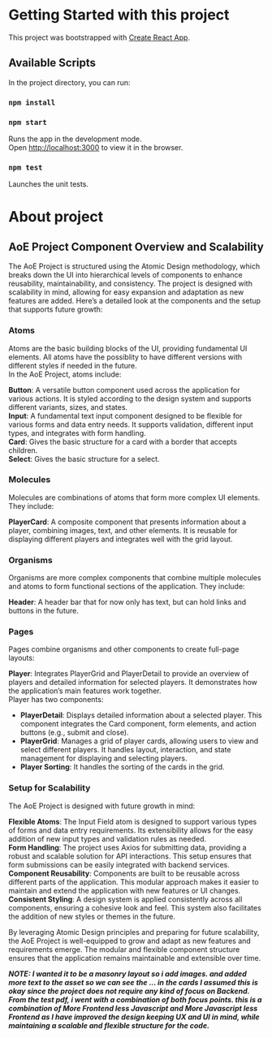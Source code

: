 # Getting Started with this project

This project was bootstrapped with [Create React App](https://github.com/facebook/create-react-app).

## Available Scripts

In the project directory, you can run:

### `npm install`
### `npm start`

Runs the app in the development mode.\
Open [http://localhost:3000](http://localhost:3000) to view it in the browser.

### `npm test`

Launches the unit tests.

# About project

## AoE Project Component Overview and Scalability
The AoE Project is structured using the Atomic Design methodology, which breaks down the UI into hierarchical levels of components to enhance reusability, maintainability, and consistency. The project is designed with scalability in mind, allowing for easy expansion and adaptation as new features are added. Here’s a detailed look at the components and the setup that supports future growth:<br/>

### Atoms
Atoms are the basic building blocks of the UI, providing fundamental UI elements. All atoms have the possiblity to have different versions with different styles if needed in the future. <br/>
In the AoE Project, atoms include:

**Button**: A versatile button component used across the application for various actions. It is styled according to the design system and supports different variants, sizes, and states. <br/>
**Input**: A fundamental text input component designed to be flexible for various forms and data entry needs. It supports validation, different input types, and integrates with form handling.<br/>
**Card**: Gives the basic structure for a card with a border that accepts children.<br/>
**Select**: Gives the basic structure for a select.<br/>

### Molecules
Molecules are combinations of atoms that form more complex UI elements. They include:<br/>

**PlayerCard**: A composite component that presents information about a player, combining images, text, and other elements. It is reusable for displaying different players and integrates well with the grid layout.<br/>

### Organisms
Organisms are more complex components that combine multiple molecules and atoms to form functional sections of the application. They include:<br/>

**Header**: A header bar that for now only has text, but can hold links and buttons in the future.<br/>

### Pages
Pages combine organisms and other components to create full-page layouts:<br/>

**Player**: Integrates PlayerGrid and PlayerDetail to provide an overview of players and detailed information for selected players. It demonstrates how the application’s main features work together.<br/>
Player has two components:<br/>
  - **PlayerDetail**: Displays detailed information about a selected player. This component integrates the Card component, form elements, and action buttons (e.g., submit and close).<br/>
  - **PlayerGrid**: Manages a grid of player cards, allowing users to view and select different players. It handles layout, interaction, and state management for displaying and selecting players.<br/>
  - **Player Sorting**: It handles the sorting of the cards in the grid.<br/>
  
### Setup for Scalability
The AoE Project is designed with future growth in mind:<br/>

**Flexible Atoms**: The Input Field atom is designed to support various types of forms and data entry requirements. Its extensibility allows for the easy addition of new input types and validation rules as needed.<br/>
**Form Handling**: The project uses Axios for submitting data, providing a robust and scalable solution for API interactions. This setup ensures that form submissions can be easily integrated with backend services.<br/>
**Component Reusability**: Components are built to be reusable across different parts of the application. This modular approach makes it easier to maintain and extend the application with new features or UI changes.<br/>
**Consistent Styling**: A design system is applied consistently across all components, ensuring a cohesive look and feel. This system also facilitates the addition of new styles or themes in the future.<br/>

By leveraging Atomic Design principles and preparing for future scalability, the AoE Project is well-equipped to grow and adapt as new features and requirements emerge. The modular and flexible component structure ensures that the application remains maintainable and extensible over time.<br/>


***NOTE: I wanted it to be a masonry layout so i add images. and added more text to the asset so we can see the ... in the cards
I assumed this is okay since the project does not require any kind of focus on Backend.
From the test pdf, i went with a combination of both focus points. this is a combination of More Frontend less Javascript and More Javascript less Frontend
as I have improved the design keeping UX and UI in mind, while maintaining a scalable and flexible structure for the code.***
